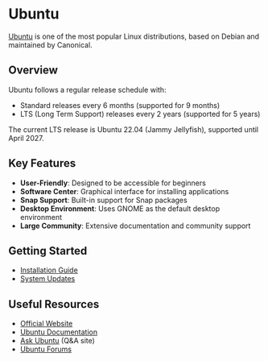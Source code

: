# Ubuntu

[Ubuntu](https://ubuntu.com/) is one of the most popular Linux distributions, based on Debian and maintained by Canonical.

## Overview

Ubuntu follows a regular release schedule with:
- Standard releases every 6 months (supported for 9 months)
- LTS (Long Term Support) releases every 2 years (supported for 5 years)

The current LTS release is Ubuntu 22.04 (Jammy Jellyfish), supported until April 2027.

## Key Features

- **User-Friendly**: Designed to be accessible for beginners
- **Software Center**: Graphical interface for installing applications
- **Snap Support**: Built-in support for Snap packages
- **Desktop Environment**: Uses GNOME as the default desktop environment
- **Large Community**: Extensive documentation and community support

## Getting Started

- [Installation Guide](installation.md)
- [System Updates](updates.md)

## Useful Resources

- [Official Website](https://ubuntu.com/)
- [Ubuntu Documentation](https://help.ubuntu.com/)
- [Ask Ubuntu](https://askubuntu.com/) (Q&A site)
- [Ubuntu Forums](https://ubuntuforums.org/)